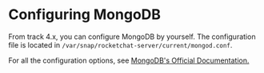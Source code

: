 # Configuring MongoDB

From track 4.x, you can configure MongoDB by yourself. The configuration file is located in `/var/snap/rocketchat-server/current/mongod.conf`.

For all the configuration options, see [MongoDB's Official Documentation.](https://www.mongodb.com/docs/)
